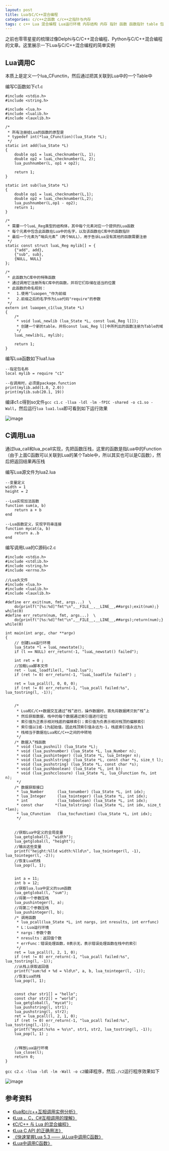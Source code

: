 ```yaml
---
layout: post
title: Lua与C/C++混合编程
categories: c/c++之函数 c/c++之指针与内存
tags: c c++ Lua 混合编程 Lua运行环境 内存结构 内存 指针 函数 函数指针 table 包 栈
---
```


之前也零零星星的梳理过像Delphi与C/C++混合编程、Python与C/C++混合编程的文章。这里展示一下Lua与C/C++混合编程的简单实例

## Lua调用C

本质上是定义一个lua\_CFunctin，然后通过把其关联到Lua中的一个Table中

编写C函数如下c1.c

```
#include <stdio.h>
#include <string.h>

#include <lua.h>
#include <lualib.h>
#include <lauxlib.h>

/*
 * 所有注册给Lua的函数的原型是
 * typedef int(*lua_CFunction)(lua_State *L);
 */
static int add(lua_State *L)
{
    double op1 = luaL_checknumber(L, 1);
    double op2 = luaL_checknumber(L, 2);
    lua_pushnumber(L, op1 + op2);

    return 1;
}

static int sub(lua_State *L)
{
    double op1 = luaL_checknumber(L,1);
    double op2 = luaL_checknumber(L,2);
    lua_pushnumber(L,op1 - op2);
    return 1;
}

/*
 * 需要一个luaL_Reg类型的结构体，其中每个元素对应一个提供的Lua函数
 * 每个元素中包含此函数在Lua中的名字，以及该函数在C库中的函数指针
 * 最后一个元素为“哨兵元素”（两个NULL），用于告诉Lua没有其他的函数需要注册
 */
static const struct luaL_Reg mylib[] = {
    {"add", add},
    {"sub", sub},
    {NULL, NULL}
};

/*
 * 此函数为C库中的特殊函数
 * 通过调用它注册所有C库中的函数，并将它们存储在适当的位置
 * 此函数的命名规则：
 *   1.使用"luaopen_"作为前缀
 *   2.前缀之后的名字作为Lua代码"require"的参数
 */
extern int luaopen_c1(lua_State *L)
{
    /* 
     * void luaL_newlib (lua_State *L, const luaL_Reg l[]);
     * 创建一个新的table，并将const luaL_Reg l[]中所列出的函数注册为Table的域
     */
    luaL_newlib(L, mylib);

    return 1;
}
```

编写Lua函数如下lua1.lua

```
--指定包名称
local mylib = require "c1"

--在调用时，必须是package.function
print(mylib.add(1.0, 2.0))
print(mylib.sub(20.1, 19))
```

编译c1.c得到so文件`gcc c1.c -llua -ldl -lm -fPIC -shared -o c1.so -Wall`，然后运行`lua lua1.lua`即可看到如下运行效果

![image](../media/image/2018-02-02/01.png)

## C调用Lua

通过lua\_call和lua\_pcall实现，先把函数压栈，这里的函数是指Lua中的Function（由于上面C函数可以关联到Lua的某个Table中，所以其实也可以是C函数），然后把返回结果再压栈

编写Lua源文件为lua2.lua

```
--变量定义
width = 1
height = 2

--Lua实现加法函数
function sum(a, b)
    return a + b
end

--Lua函数定义，实现字符串连接
function mycat(a, b)
    return a..b
end
```

编写调用Lua的C源码c2.c

```
#include <stdio.h>
#include <stdlib.h>
#include <string.h>
#include <errno.h>

//Lua头文件
#include <lua.h>
#include <lualib.h>
#include <lauxlib.h>

#define err_exit(num, fmt, args...)  \
    do{printf("[%s:%d]"fmt"\n",__FILE__,__LINE__,##args);exit(num);} while(0)
#define err_return(num, fmt, args...)  \
    do{printf("[%s:%d]"fmt"\n",__FILE__,__LINE__,##args);return(num);} while(0)

int main(int argc, char **argv)
{
    // 创建Lua运行环境
    lua_State *l = luaL_newstate();
    if (l == NULL) err_return(-1, "luaL_newstat() failed"); 

    int ret = 0 ;
    //加载Lua脚本文件
    ret - luaL_loadfile(l, "lua2.lua");
    if (ret != 0) err_return(-1, "luaL_loadfile failed") ;

    ret = lua_pcall(l, 0, 0, 0);
    if (ret != 0) err_return(-1, "lua_pcall failed:%s", lua_tostring(l, -1));


    /* 
     * Lua和C/C++数据交互通过“栈”进行，操作数据时，首先将数据拷贝到“栈”上
     * 然后获取数据，栈中的每个数据通过索引值进行定位
     * 索引值为正表示相对栈底的偏移索引；索引值为负表示相对栈顶的偏移索引
     * 索引值以1或-1为起始值，因此栈顶索引值永远为-1，栈底索引值永远为1
     * 栈相当于数据在Lua和C/C++之间的中转地
     */
    /* 数据入“栈函数
     * void (lua_pushnil) (lua_State *L);
     * void (lua_pushnumber) (lua_State *L, lua_Number n);
     * void (lua_pushinteger) (lua_State *L, lua_Integer n);
     * void (lua_pushlstring) (lua_State *L, const char *s, size_t l);
     * void (lua_pushstring) (lua_State *L, const char *s);
     * void (lua_pushboolean) (lua_State *L, int b);
     * void (lua_pushcclosure) (lua_State *L, lua_CFunction fn, int n);
     */
    /* 数据获取接口
     * lua_Number      (lua_tonumber) (lua_State *L, int idx);
     * lua_Integer     (lua_tointeger) (lua_State *L, int idx);
     * int             (lua_toboolean) (lua_State *L, int idx);
     * const char     *(lua_tolstring) (lua_State *L, int idx, size_t *len);
     * lua_CFunction   (lua_tocfunction) (lua_State *L, int idx);
     */


    //获取Lua中定义的全局变量
    lua_getglobal(l, "width");
    lua_getglobal(l, "height");
    //输出这些变量
    printf("height:%lld width:%lld\n", lua_tointeger(l, -1), lua_tointeger(l, -2));
    //恢复Lua的栈
    lua_pop(l, 1);


    int a = 11;
    int b = 12;
    //获取lua.lua中定义的sum函数
    lua_getglobal(l, "sum");
    //将第一个参数压栈
    lua_pushinteger(l, a);
    //将第二个参数压栈
    lua_pushinteger(l, b);
    /* 调用函数
     * lua_pcall(lua_State *L, int nargs, int nresults, int errfunc)
     * L：Lua运行环境
     * nargs：参数个数
     * nresults：返回值个数
     * errFunc：错误处理函数，0表示无，表示错误处理函数在栈中的索引
     */
    ret = lua_pcall(l, 2, 1, 0);
    if (ret != 0) err_return(-1, "lua_pcall failed:%s", lua_tostring(l, -1));
    //从栈上获取返回值
    printf("sum:%d + %d = %ld\n", a, b, lua_tointeger(l, -1));
    //恢复Lua的栈
    lua_pop(l, 1);


    const char str1[] = "hello";
    const char str2[] = "world";
    lua_getglobal(l, "mycat");
    lua_pushstring(l, str1);
    lua_pushstring(l, str2);
    ret = lua_pcall(l, 2, 1, 0);
    if (ret != 0) err_return(-1, "lua_pcall failed:%s", lua_tostring(l,-1));
    printf("mycat:%s%s = %s\n", str1, str2, lua_tostring(l, -1));
    lua_pop(l, 1) ;


    //释放Lua运行环境
    lua_close(l);
    return 0;
}
```

`gcc c2.c -llua -ldl -lm -Wall -o c2`编译程序，然后`./c2`运行程序效果如下

![image](../media/image/2018-02-02/02.png)

## 参考资料

* [《lua和c/c++互相调用实例分析》](http://www.cppblog.com/lxyfirst/archive/2008/10/29/65447.aspx)
* [《Lua ，C，C#互相调用的理解》](https://zhuanlan.zhihu.com/p/25985695)
* [《C/C++ 与 Lua 的混合编程》](https://blog.codingnow.com/2009/10/sdchina_lua.html)
* [《Lua C API 的正确用法》](https://blog.codingnow.com/2015/05/lua_c_api.html)
* [《快速掌握Lua 5.3 —— 从Lua中调用C函数》](http://blog.csdn.net/vermilliontear/article/details/50947379)
* [《Lua中调用C函数》](https://www.cnblogs.com/sifenkesi/p/3876745.html)
